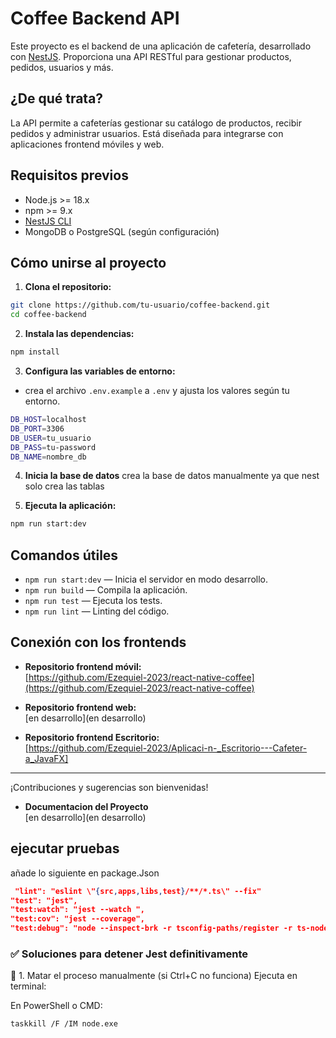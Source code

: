 # Coffee Backend API

Este proyecto es el backend de una aplicación de cafetería, desarrollado con [NestJS](https://nestjs.com/). Proporciona una API RESTful para gestionar productos, pedidos, usuarios y más.

## ¿De qué trata?

La API permite a cafeterías gestionar su catálogo de productos, recibir pedidos y administrar usuarios. Está diseñada para integrarse con aplicaciones frontend móviles y web.

## Requisitos previos

- Node.js >= 18.x
- npm >= 9.x
- [NestJS CLI](https://docs.nestjs.com/cli/overview)
- MongoDB o PostgreSQL (según configuración)

## Cómo unirse al proyecto

1. **Clona el repositorio:**

```bash
git clone https://github.com/tu-usuario/coffee-backend.git
cd coffee-backend
```

2. **Instala las dependencias:**

```bash
npm install
```

3. **Configura las variables de entorno:**

- crea el archivo `.env.example` a `.env` y ajusta los valores según tu entorno.

```bash
DB_HOST=localhost
DB_PORT=3306
DB_USER=tu_usuario
DB_PASS=tu-password
DB_NAME=nombre_db
```

4. **Inicia la base de datos**
   crea la base de datos manualmente ya que nest solo crea las tablas

5. **Ejecuta la aplicación:**

```bash
npm run start:dev
```

## Comandos útiles

- `npm run start:dev` — Inicia el servidor en modo desarrollo.
- `npm run build` — Compila la aplicación.
- `npm run test` — Ejecuta los tests.
- `npm run lint` — Linting del código.

## Conexión con los frontends

- **Repositorio frontend móvil:**  
  [https://github.com/Ezequiel-2023/react-native-coffee](https://github.com/Ezequiel-2023/react-native-coffee)

- **Repositorio frontend web:**  
  [en desarrollo](en desarrollo)

- **Repositorio frontend Escritorio:**  
  [https://github.com/Ezequiel-2023/Aplicaci-n-_Escritorio---Cafeter-a_JavaFX]

---

¡Contribuciones y sugerencias son bienvenidas!

- **Documentacion del Proyecto**  
  [en desarrollo](en desarrollo)

## ejecutar pruebas
añade lo siguiente en package.Json


```json
 "lint": "eslint \"{src,apps,libs,test}/**/*.ts\" --fix"
"test": "jest",
"test:watch": "jest --watch ",
"test:cov": "jest --coverage",
"test:debug": "node --inspect-brk -r tsconfig-paths/register -r ts-node/register node_modules/.bin/jest --runInBand"
```

### ✅ Soluciones para detener Jest definitivamente
🛑 1. Matar el proceso manualmente (si Ctrl+C no funciona)
Ejecuta en terminal:

En PowerShell o CMD:
```bash
taskkill /F /IM node.exe
```

